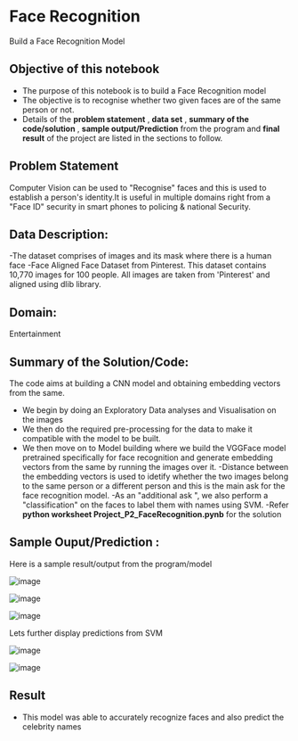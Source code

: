 # Face Recognition 
Build a Face Recognition Model


## Objective of this notebook
- The purpose of this notebook is to build a Face Recognition model 
- The objective is to recognise whether two given faces are of the same person or not.
- Details of the **problem statement**  , **data set** ,  **summary of the code/solution**  , **sample output/Prediction** from the program and **final result** of the project are listed in the sections to follow.

## Problem Statement 
Computer Vision can be used to "Recognise" faces and this is used to establish a person's identity.It is useful in multiple domains right from a "Face ID" security in smart phones to policing & national Security.


## Data Description:
-The dataset comprises of images and its mask where there is a human face
-Face Aligned Face Dataset from Pinterest. This dataset contains 10,770 images for 100 people. All images are taken from 'Pinterest' and aligned using dlib library. 

## Domain:
  Entertainment

## Summary of the Solution/Code:
The code aims at building a  CNN model and obtaining embedding vectors from the same.
- We begin by doing an Exploratory Data analyses and Visualisation on the images 
- We then do the required pre-processing for the data to make it compatible with the model to be built.
- We then move on to Model building where we build the VGGFace model pretrained specifically for face recognition and generate embedding vectors from the same by running the images over it.
-Distance between the embedding vectors is used to idetify whether the two images belong to the same person or a different person and this is the main ask for the face recognition model.
-As an  "additional ask ", we also perform a "classification" on the faces to label them with names using SVM.
-Refer **python worksheet  Project_P2_FaceRecognition.pynb** for the solution

## Sample Ouput/Prediction :
Here is a sample result/output from the program/model 


![image](https://user-images.githubusercontent.com/68383273/191279777-2953d8aa-59b8-409d-b142-ce4997aff025.png)



![image](https://user-images.githubusercontent.com/68383273/191280099-12d497cf-ac65-4b5c-a9b2-5f28a130613a.png)


![image](https://user-images.githubusercontent.com/68383273/191280230-fa89ac88-e84b-4029-829e-2cdd0a05f9af.png)



Lets further display predictions from SVM

![image](https://user-images.githubusercontent.com/68383273/208733069-560bc067-58e1-4d27-8f6b-6fb92403f348.png)

![image](https://user-images.githubusercontent.com/68383273/208733193-5abd8bc0-c50b-4758-bb1f-24d31766f4ec.png)



## Result
- This model was able to accurately recognize faces and also predict the celebrity names 

